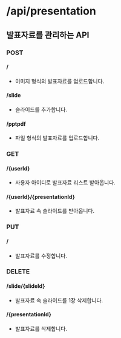 # /api/presentation

## 발표자료를 관리하는 API

### POST
#### /
* 이미지 형식의 발표자료를 업로드합니다.
#### /slide
* 슬라이드를 추가합니다.
#### /pptpdf
* 파일 형식의 발표자료를 업로드합니다.
### GET
#### /{userId}
* 사용자 아이디로 발표자료 리스트 받아옵니다.
#### /{userId}/{presentationId}
* 발표자료 속 슬라이드를 받아옵니다.
### PUT
#### /
* 발표자료를 수정합니다.
### DELETE
#### /slide/{slideId}
* 발표자료 속 슬라이드를 1장 삭제합니다.  
#### /{presentationId}
* 발표자료를 삭제합니다.